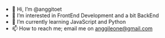 - 👋 Hi, I’m @anggitoet
- 👀 I’m interested in FrontEnd Development and a bit BackEnd
- 🌱 I’m currently learning JavaScript and Python
- 📫 How to reach me; email me on anggileone@gmail.com

<!---
anggitoet/anggitoet is a ✨ special ✨ repository because its `README.md` (this file) appears on your GitHub profile.
You can click the Preview link to take a look at your changes.
--->
